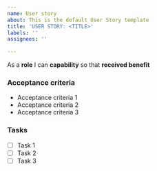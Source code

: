 ```yaml
---
name: User story
about: This is the default User Story template
title: 'USER STORY: <TITLE>'
labels: ''
assignees: ''

---
```


As a **role** I can **capability** so that **received benefit**

### Acceptance criteria
* Acceptance criteria 1
* Acceptance criteria 2
* Acceptance criteria 3

### Tasks
- [ ]  Task 1
- [ ]  Task 2
- [ ]  Task 3
